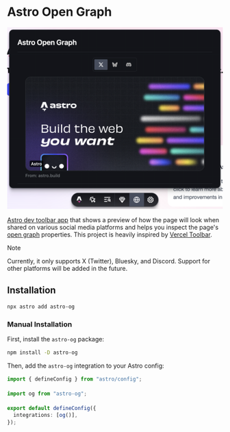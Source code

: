 # Astro Open Graph

<p align="center">
  <img src="./.github/assets/screenshot.png" alt="Screenshot" width="653" />
</p>

[Astro dev toolbar app](https://docs.astro.build/en/reference/dev-toolbar-app-reference/) that shows a preview of how the page will look when shared on various social media platforms and helps you inspect the page's [open graph](https://ogp.me/#metadata) properties. This project is heavily inspired by [Vercel Toolbar](https://docs.astro.build/en/reference/dev-toolbar-app-reference/).

> [!NOTE]
> Currently, it only supports X (Twitter), Bluesky, and Discord. Support for other platforms will be added in the future.

## Installation

```sh
npx astro add astro-og
```

### Manual Installation

First, install the `astro-og` package:

```sh
npm install -D astro-og
```

Then, add the `astro-og` integration to your Astro config:

```ts
import { defineConfig } from "astro/config";

import og from "astro-og";

export default defineConfig({
  integrations: [og()],
});
```

